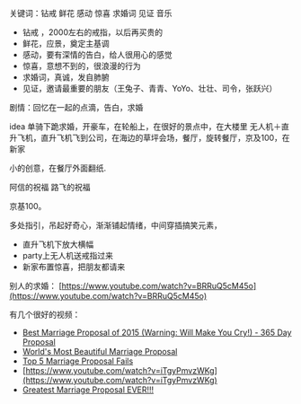 关键词：钻戒 鲜花 感动 惊喜 求婚词 见证 音乐

-	钻戒 ，2000左右的戒指，以后再买贵的
-  鲜花，应景，奠定主基调
-  感动，要有深情的告白，给人很用心的感觉
-  惊喜，意想不到的，很浪漫的行为
-  求婚词，真诚，发自肺腑
-  见证，邀请最重要的朋友（王兔子、青青、YoYo、壮壮、司令，张跃兴）

剧情：回忆在一起的点滴，告白，求婚

idea 
单骑下跪求婚，开豪车，在轮船上，在很好的景点中，在大楼里
无人机＋直升飞机，直升飞机飞到公司，在海边的草坪会场，餐厅，旋转餐厅，京及100，在新家

小的创意，在餐厅外面翻纸.

阿信的祝福
路飞的祝福

京基100。

多处指引，吊起好奇心，渐渐铺起情绪，中间穿插搞笑元素，

-	直升飞机下放大横幅
- 	party上无人机送戒指过来
-  新家布置惊喜，把朋友都请来


别人的求婚：
[https://www.youtube.com/watch?v=BRRuQ5cM45o](https://www.youtube.com/watch?v=BRRuQ5cM45o)

有几个很好的视频：

-	[Best Marriage Proposal of 2015 (Warning: Will Make You Cry!) - 365 Day Proposal](https://www.youtube.com/watch?v=ECRqF4BHkGk)
- [World's Most Beautiful Marriage Proposal](https://www.youtube.com/watch?v=7F9WZgTgB9E)
- [Top 5 Marriage Proposal Fails](https://www.youtube.com/watch?v=22ec8o7p2bI)
- [https://www.youtube.com/watch?v=iTgyPmvzWKg](https://www.youtube.com/watch?v=iTgyPmvzWKg)
- [Greatest Marriage Proposal EVER!!!](https://www.youtube.com/watch?v=pnVAE91E7kM)
